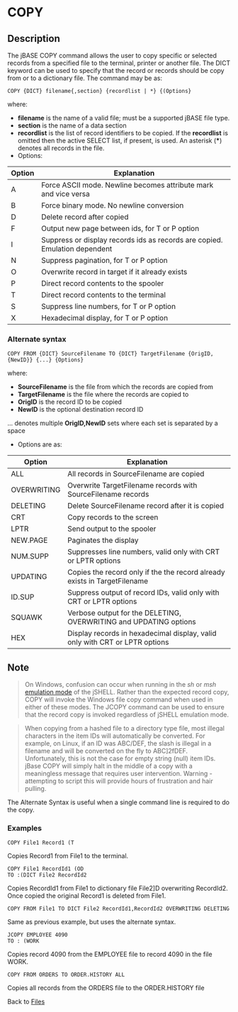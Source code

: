 # COPY

<PageHeader />

## Description

The jBASE COPY command allows the user to copy specific or selected records from a specified file to the terminal, printer or another file. The DICT keyword can be used to specify that the record or records should be copy from or to a dictionary file. The command may be as:

```
COPY {DICT} filename{,section} {recordlist | *} {(Options}
```
where:

- **filename** is the name of a valid file; must be a supported jBASE file type.
- **section** is the name of a data section
- **recordlist** is the list of record identifiers to be copied. If the **recordlist** is omitted then the active SELECT list, if present, is used. An asterisk (**\***) denotes all records in the file.  
- Options:

| Option | Explanation |
| --- | --- |
| A | Force ASCII mode. Newline becomes attribute mark and vice versa |
| B | Force binary mode. No newline conversion |
| D | Delete record after copied |
| F | Output new page between ids, for T or P option |
| I | Suppress or display records ids as records are copied. Emulation dependent |
| N | Suppress pagination, for T or P option |
| O | Overwrite record in target if it already exists |
| P | Direct record contents to the spooler |
| T | Direct record contents to the terminal |
| S | Suppress line numbers, for T or P option |
| X | Hexadecimal display, for T or P option |

### Alternate syntax

```
COPY FROM {DICT} SourceFilename TO {DICT} TargetFilename {OrigID,{NewID}} {...} {Options}
```

where:

- **SourceFilename** is the file from which the records are copied from
- **TargetFilename** is the file where the records are copied to
- **OrigID** is the record ID to be copied
- **NewID** is the optional destination record ID

... denotes multiple **OrigID,NewID** sets where each set is separated by a space

- Options are as:

| Option | Explanation |
| --- | --- |
| ALL | All records in SourceFilename are copied |
| OVERWRITING | Overwrite TargetFilename records with SourceFilename records |
| DELETING | Delete SourceFilename record after it is copied |
| CRT | Copy records to the screen |
| LPTR | Send output to the spooler |
| NEW.PAGE | Paginates the display |
| NUM.SUPP | Suppresses line numbers, valid only with CRT or LPTR options |
| UPDATING | Copies the record only if the the record already exists in TargetFilename |
| ID.SUP | Suppress output of record IDs, valid only with CRT or LPTR options |
| SQUAWK | Verbose output for the DELETING, OVERWRITING and UPDATING options |
| HEX | Display records in hexadecimal display, valid only with CRT or LPTR options |

## Note

> On Windows, confusion can occur when running in the *sh* or *msh* [emulation mode](./../../jshell/README.md) of the jSHELL. Rather than the expected record copy, COPY will invoke the Windows file copy command when used in either of these modes. The JCOPY command can be used to ensure that the record copy is invoked regardless of jSHELL emulation mode.

> When copying from a hashed file to a directory type file, most illegal characters in the item IDs will automatically be converted. For example, on Linux, if an ID was ABC/DEF, the slash is illegal in a filename and will be converted on the fly to ABC]2fDEF. Unfortunately, this is not the case for empty string (null) item IDs. jBase COPY will simply halt in the middle of a copy with a meaningless message that requires user intervention. Warning - attempting to script this will provide hours of frustration and hair pulling.

The Alternate Syntax is useful when a single command line is required to do the copy.

### Examples

```
COPY File1 Record1 (T
```

Copies Record1 from File1 to the terminal.

```
COPY File1 RecordId1 (OD
TO :(DICT File2 RecordId2
```

Copies RecordId1 from File1 to dictionary file File2]D overwriting RecordId2. Once copied the original Record1 is deleted from File1.

```
COPY FROM File1 TO DICT File2 RecordId1,RecordId2 OVERWRITING DELETING
```

Same as previous example, but uses the alternate syntax.

```
JCOPY EMPLOYEE 4090
TO : (WORK
```

Copies record 4090 from the EMPLOYEE file to record 4090 in the file WORK.

```
COPY FROM ORDERS TO ORDER.HISTORY ALL
```

Copies all records from the ORDERS file to the ORDER.HISTORY file

Back to [Files](./../README.md)

  
<PageFooter />
